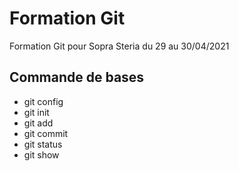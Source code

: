# Formation Git

Formation Git pour Sopra Steria du 29 au 30/04/2021

## Commande de bases

* git config
* git init
* git add
* git commit
* git status
* git show
